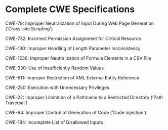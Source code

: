 

# Complete CWE Specifications

CWE-79: Improper Neutralization of Input During Web Page Generation ('Cross-site Scripting')

CWE-732: Incorrect Permission Assignment for Critical Resource

CWE-130: Improper Handling of Length Parameter Inconsistency

CWE-1236: Improper Neutralization of Formula Elements in a CSV File

CWE-330: Use of Insufficiently Random Values

CWE-611: Improper Restriction of XML External Entity Reference

CWE-250: Execution with Unnecessary Privileges

CWE-22: Improper Limitation of a Pathname to a Restricted Directory ('Path Traversal')

CWE-94: Improper Control of Generation of Code ('Code Injection')

CWE-184: Incomplete List of Disallowed Inputs